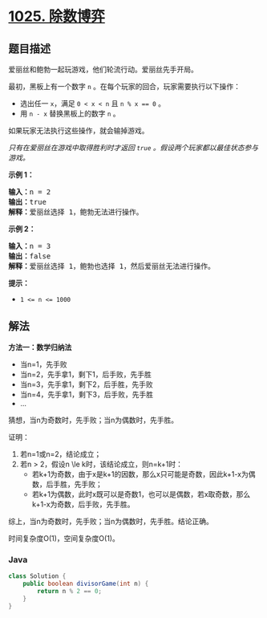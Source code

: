# [1025. 除数博弈](https://leetcode.cn/problems/divisor-game)

## 题目描述

<p>爱丽丝和鲍勃一起玩游戏，他们轮流行动。爱丽丝先手开局。</p>

<p>最初，黑板上有一个数字&nbsp;<code>n</code>&nbsp;。在每个玩家的回合，玩家需要执行以下操作：</p>

<ul>
	<li>选出任一&nbsp;<code>x</code>，满足&nbsp;<code>0 &lt; x &lt; n</code>&nbsp;且&nbsp;<code>n % x == 0</code>&nbsp;。</li>
	<li>用 <code>n - x</code>&nbsp;替换黑板上的数字&nbsp;<code>n</code> 。</li>
</ul>

<p>如果玩家无法执行这些操作，就会输掉游戏。</p>

<p><em>只有在爱丽丝在游戏中取得胜利时才返回&nbsp;<code>true</code>&nbsp;。假设两个玩家都以最佳状态参与游戏。</em></p>

<ol>
</ol>

<p><strong>示例 1：</strong></p>

<pre>
<strong>输入：</strong>n = 2
<strong>输出：</strong>true
<strong>解释：</strong>爱丽丝选择 1，鲍勃无法进行操作。
</pre>

<p><strong>示例 2：</strong></p>

<pre>
<strong>输入：</strong>n = 3
<strong>输出：</strong>false
<strong>解释：</strong>爱丽丝选择 1，鲍勃也选择 1，然后爱丽丝无法进行操作。
</pre>

<p><strong>提示：</strong></p>

<ul>
	<li><code>1 &lt;= n &lt;= 1000</code></li>
</ul>

## 解法

**方法一：数学归纳法**

-   当n=1，先手败
-   当n=2，先手拿1，剩下1，后手败，先手胜
-   当n=3，先手拿1，剩下2，后手胜，先手败
-   当n=4，先手拿1，剩下3，后手败，先手胜
-   ...

猜想，当n为奇数时，先手败；当n为偶数时，先手胜。

证明：

1. 若n=1或n=2，结论成立；
1. 若n > 2，假设n \le k时，该结论成立，则n=k+1时：
    - 若k+1为奇数，由于x是k+1的因数，那么x只可能是奇数，因此k+1-x为偶数，后手胜，先手败；
    - 若k+1为偶数，此时x既可以是奇数1，也可以是偶数，若x取奇数，那么k+1-x为奇数，后手败，先手胜。

综上，当n为奇数时，先手败；当n为偶数时，先手胜。结论正确。

时间复杂度O(1)，空间复杂度O(1)。

### **Java**

```java
class Solution {
    public boolean divisorGame(int n) {
        return n % 2 == 0;
    }
}
```
